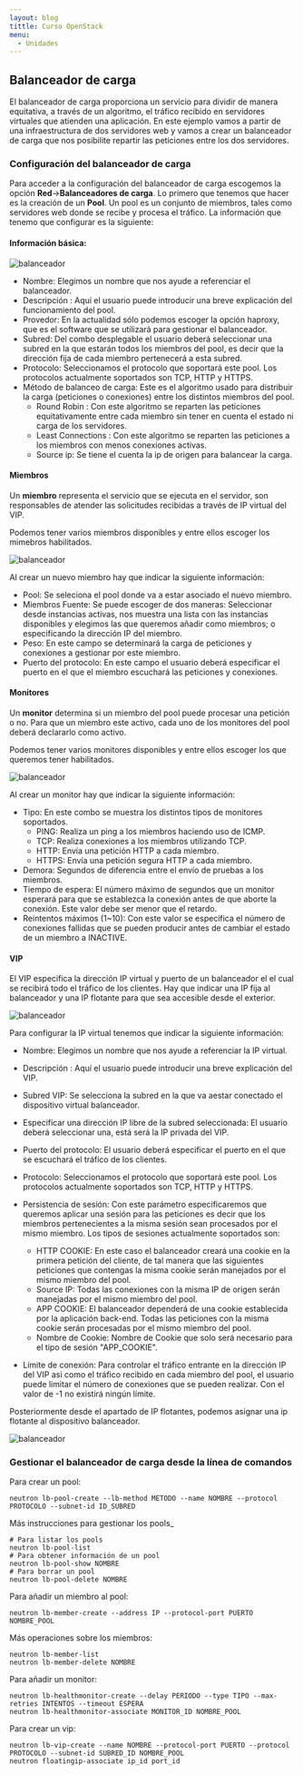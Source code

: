 ```yaml
---
layout: blog
tittle: Curso OpenStack
menu:
  - Unidades
---
```

## Balanceador de carga

El balanceador de carga proporciona un servicio para dividir de manera equitativa, a través de un algoritmo, el tráfico recibido en servidores virtuales que atienden una aplicación. En este ejemplo vamos a partir de una infraestructura de dos servidores web y vamos a crear un balanceador de carga que nos posibilite repartir las peticiones entre los dos servidores.

### Configuración del balanceador de carga

Para acceder a la configuración del balanceador de carga escogemos la opción **Red**->**Balanceadores de carga**. Lo primero que tenemos que hacer es la creación de un **Pool**. Un pool es un conjunto de miembros, tales como servidores web donde se recibe y procesa el tráfico. La información que tenemo que configurar es la siguiente:

#### Información básica:

![balanceador](img/balanceador/01.png)

* Nombre: Elegimos un nombre que nos ayude a referenciar el balanceador.
* Descripción : Aquí el usuario puede introducir una breve explicación del funcionamiento del pool.
* Provedor: En la actualidad sólo podemos escoger la opción haproxy, que es el software que se utilizará para gestionar el balanceador.
* Subred: Del combo desplegable el usuario deberá seleccionar una subred en la que estarán todos los miembros del pool, es decir que la dirección fija de cada miembro pertenecerá a esta subred.
* Protocolo: Seleccionamos el protocolo que soportará este pool. Los protocolos actualmente soportados son TCP, HTTP y HTTPS.
* Método de balanceo de carga: Este es el algoritmo usado para distribuir la carga (peticiones o conexiones) entre los distintos miembros del pool.
	* Round Robin : Con este algoritmo se reparten las peticiones equitativamente entre cada miembro sin tener en cuenta el estado ni carga de los servidores.
	* Least Connections : Con este algoritmo se reparten las peticiones a los miembros con menos conexiones activas.
	* Source ip: Se tiene el cuenta la ip de origen para balancear la carga.

#### Miembros

Un **miembro** representa el servicio que se ejecuta en el servidor, son responsables de atender las solicitudes recibidas a través de IP virtual del VIP.

Podemos tener varios miembros disponibles y entre ellos escoger los mimebros habilitados.

![balanceador](img/balanceador/02.png)

Al crear un nuevo miembro hay que indicar la siguiente información:

* Pool: Se seleciona el pool donde va a estar asociado el nuevo miembro.
* Miembros Fuente: Se puede escoger de dos maneras: Seleccionar desde instancias activas, nos muestra una lista con las instancias disponibles y elegimos las que queremos añadir como miembros; o especificando la dirección IP del miembro.
* Peso: En este campo se determinará la carga de peticiones y conexiones a gestionar por este miembro.
* Puerto del protocolo: En este campo el usuario deberá especificar el puerto en el que el miembro escuchará las peticiones y conexiones.


#### Monitores

Un **monitor** determina si un miembro del pool puede procesar una petición o no.
Para que un miembro este activo, cada uno de los monitores del pool deberá declararlo como activo.

Podemos tener varios monitores disponibles y entre ellos escoger los que queremos tener habilitados.

![balanceador](img/balanceador/03.png)

Al crear un monitor hay que indicar la siguiente información:

* Tipo: En este combo se muestra los distintos tipos de monitores soportados.
	* PING: Realiza un ping a los miembros haciendo uso de ICMP.
	* TCP: Realiza conexiones a los miembros utilizando TCP.
	* HTTP: Envía una petición HTTP a cada miembro.
	* HTTPS: Envía una petición segura HTTP a cada miembro.
* Demora: Segundos de diferencia entre el envío de pruebas a los miembros.
* Tiempo de espera: El número máximo de segundos que un monitor esperará para que se establezca la conexión antes de que aborte la conexión. Este valor debe ser menor que el retardo.
* Reintentos máximos (1~10): Con este valor se especifica el número de conexiones fallidas que se pueden producir antes de cambiar el estado de un miembro a INACTIVE.


#### VIP

El VIP especifica la dirección IP virtual y puerto de un balanceador el el cual se recibirá todo el tráfico de los clientes. Hay que indicar una IP fija al balanceador y una IP flotante para que sea accesible desde el exterior.

![balanceador](img/balanceador/04.png)

Para configurar la IP virtual tenemos que indicar la siguiente información:

* Nombre: Elegimos un nombre que nos ayude a referenciar la IP virtual.
* Descripción : Aquí el usuario puede introducir una breve explicación del VIP.
* Subred VIP: Se selecciona la subred en la que va aestar conectado el dispositivo virtual balanceador.
* Especificar una dirección IP libre de la subred seleccionada: El usuario deberá seleccionar una, está será la IP privada del VIP.
* Puerto del protocolo: El usuario deberá especificar el puerto en el que se escuchará el tráfico de los clientes.
* Protocolo: Seleccionamos el protocolo que soportará este pool. Los protocolos actualmente soportados son TCP, HTTP y HTTPS.
* Persistencia de sesión: Con este parámetro especificaremos que queremos aplicar una sesión para las peticiones es decir que los miembros pertenecientes a la misma sesión sean procesados por el mismo miembro. Los tipos de sesiones actualmente soportados son:

	* HTTP COOKIE: En este caso el balanceador creará una cookie en la primera petición del cliente, de tal manera que las siguientes peticiones que contengas la misma cookie serán manejados por el mismo miembro del pool.
	* Source IP: Todas las conexiones con la misma IP de origen serán manejadas por el mismo miembro del pool.
	* APP COOKIE: El balanceador dependerá de una cookie establecida por la aplicación back-end. Todas las peticiones con la misma cookie serán procesadas por el mismo miembro del pool.
	* Nombre de Cookie: Nombre de Cookie que solo será necesario para el tipo de sesión "APP_COOKIE".

* Límite de conexión: Para controlar el tráfico entrante en la dirección IP del VIP asi como el tráfico recibido en cada miembro del pool, el usuario puede limitar el número de conexiones que se pueden realizar. Con el valor de -1 no existirá ningún límite.

Posteriormente desde el apartado de IP flotantes, podemos asignar una ip flotante al dispositivo balanceador.

![balanceador](img/balanceador/05.png)

### Gestionar el balanceador de carga desde la línea de comandos

Para crear un pool:

	neutron lb-pool-create --lb-method METODO --name NOMBRE --protocol PROTOCOLO --subnet-id ID_SUBRED

Más instrucciones para gestionar los pools_

	# Para listar los pools 
	neutron lb-pool-list
	# Para obtener información de un pool
	neutron lb-pool-show NOMBRE
	# Para borrar un pool
	neutron lb-pool-delete NOMBRE

Para añadir un miembro al pool:

	neutron lb-member-create --address IP --protocol-port PUERTO NOMBRE_POOL

Más operaciones sobre los miembros: 

	neutron lb-member-list
	neutron lb-member-delete NOMBRE

Para añadir un monitor:

	neutron lb-healthmonitor-create --delay PERIODO --type TIPO --max-retries INTENTOS --timeout ESPERA
	neutron lb-healthmonitor-associate MONITOR_ID NOMBRE_POOL

Para crear un vip:

	neutron lb-vip-create --name NOMBRE --protocol-port PUERTO --protocol PROTOCOLO --subnet-id SUBRED_ID NOMBRE_POOL
	neutron floatingip-associate ip_id port_id

